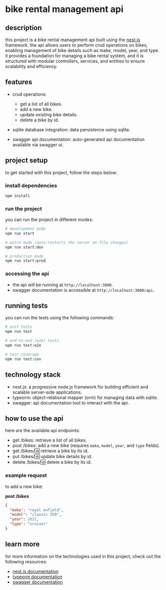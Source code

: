 # bike rental management api

## description

this project is a bike rental management api built using the [nest.js](https://nestjs.com) framework. the api allows users to perform crud operations on bikes, enabling management of bike details such as make, model, year, and type. it provides a foundation for managing a bike rental system, and it is structured with modular controllers, services, and entities to ensure scalability and efficiency.

## features

- crud operations:
  - get a list of all bikes.
  - add a new bike.
  - update existing bike details.
  - delete a bike by id.
  
- sqlite database integration: data persistence using sqlite.
  
- swagger api documentation: auto-generated api documentation available via swagger ui.

## project setup

to get started with this project, follow the steps below:

### install dependencies

```bash
npm install
```

### run the project

you can run the project in different modes:

```bash
# development mode
npm run start

# watch mode (auto-restarts the server on file changes)
npm run start:dev

# production mode
npm run start:prod
```

### accessing the api

- the api will be running at `http://localhost:3000`.
- swagger documentation is accessible at `http://localhost:3000/api`.

## running tests

you can run the tests using the following commands:

```bash
# unit tests
npm run test

# end-to-end (e2e) tests
npm run test:e2e

# test coverage
npm run test:cov
```

## technology stack

- nest.js: a progressive node.js framework for building efficient and scalable server-side applications.
- typeorm: object-relational mapper (orm) for managing data with sqlite.
- swagger: api documentation tool to interact with the api.

## how to use the api

here are the available api endpoints:

- get /bikes: retrieve a list of all bikes.
- post /bikes: add a new bike (requires `make`, `model`, `year`, and `type` fields).
- get /bikes/:id: retrieve a bike by its id.
- put /bikes/:id: update bike details by id.
- delete /bikes/:id: delete a bike by its id.

### example request

to add a new bike:

**post /bikes**

```json
{
  "make": "royal enfield",
  "model": "classic 350",
  "year": 2021,
  "type": "cruiser"
}
```

## learn more

for more information on the technologies used in this project, check out the following resources:
- [nest.js documentation](https://docs.nestjs.com)
- [typeorm documentation](https://typeorm.io/#/)
- [swagger documentation](https://swagger.io/)
